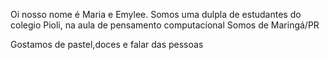 Oi nosso nome é Maria e Emylee.
Somos uma dulpla de estudantes do colegio Pioli, na aula de pensamento computacional
Somos de Maringá/PR
</p>Gostamos de pastel,doces e falar das pessoas</p> 
